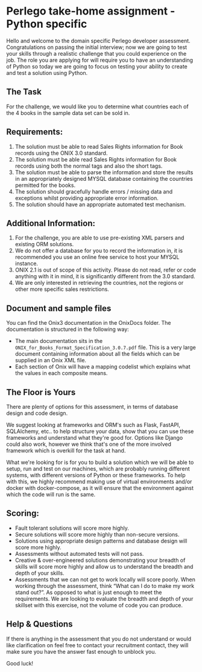 # Perlego take-home assignment - Python specific
Hello and welcome to the domain specific Perlego developer assessment. Congratulations on passing the initial interview; now we are going to test your skills through a realistic challenge that you could experience on the job.
The role you are applying for will require you to have an understanding of Python so today we are going to focus on testing your ability to create and test a solution using Python.

## The Task
For the challenge, we would like you to determine what countries each of the 4 books in the sample data set can be sold in.

## Requirements:
1. The solution must be able to read Sales Rights information for Book records using the ONIX 3.0 standard.
2. The solution must be able read Sales Rights information for Book records using both the normal tags and also the short tags.
2. The solution must be able to parse the information and store the results in an appropriately designed MYSQL database containing the countries permitted for the books.
3. The solution should gracefully handle errors / missing data and exceptions whilst providing appropriate error information.
4. The solution should have an appropriate automated test mechanism.

## Additional Information:
1. For the challenge, you are able to use pre-existing XML parsers and existing ORM solutions.
2. We do not offer a database for you to record the information in, it is recommended you use an online free service to host your MYSQL instance.
3. ONIX 2.1 is out of scope of this activity. Please do not read, refer or code anything with it in mind, it is significantly different from the 3.0 standard.
4. We are only interested in retrieving the ​countries, ​not the regions or other more specific sales restrictions.

## Document and sample files
You can find the Onix3 documentation in the OnixDocs folder. The documentation is structured in the following way:
- The main documentation sits in the `ONIX_for_Books_Format_Specification_3.0.7.pdf` file. This is a very large document containing information about all the fields which can be supplied in an Onix XML file. 
- Each section of Onix will have a mapping codelist which explains what the values in each composite means.

## The Floor is Yours
There are plenty of options for this assessment, in terms of database design and code design. 

We suggest looking at frameworks and ORM's such as Flask, FastAPI, SQLAlchemy, etc.. to help structure your data, show that you can use these frameworks and understand what they're good for. Options like Django could also work, however we think that's one of the more involved framework which is overkill for the task at hand.

What we're looking for is for you to build a solution which we will be able to setup, run and test on our machines, which are probably running different systems, with different versions of Python or these frameworks. To help with this, we highly recommend making use of virtual environments and/or docker with docker-compose, as it will ensure that the environment against which the code will run is the same.

## Scoring:

- Fault tolerant solutions will score more highly.
- Secure solutions will score more highly than non-secure versions.
- Solutions using appropriate design patterns and database design will score more highly.
- Assessments without automated tests will not pass.
- Creative & over-engineered solutions demonstrating your breadth of skills will score more highly and allow us to understand the breadth and depth of your skills.
- Assessments that we can not get to work locally will score poorly. When working through the assessment, think “What can I do to make my work stand out?”. As opposed to what is just enough to meet the requirements. We are looking to evaluate the breadth and depth of your skillset with this exercise, not the volume of code you can produce.


## Help & Questions
If there is anything in the assessment that you do not understand or would like clarification on feel free to contact your recruitment contact, they will make sure you have the answer fast enough to unblock you.

Good luck!
